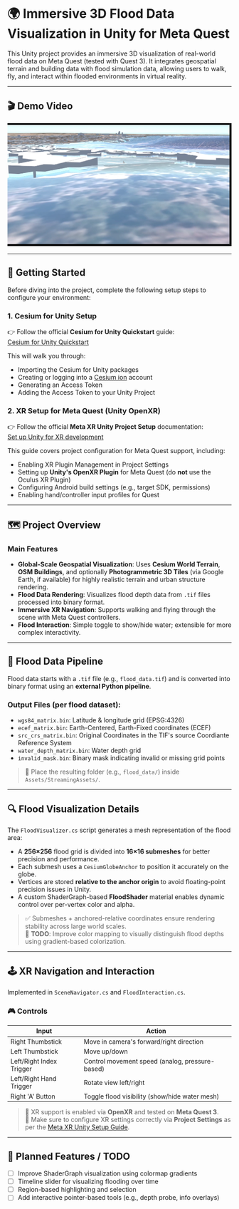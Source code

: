 ﻿# 🌍 Immersive 3D Flood Data Visualization in Unity for Meta Quest

This Unity project provides an immersive 3D visualization of real-world flood data on Meta Quest (tested with Quest 3). It integrates geospatial terrain and building data with flood simulation data, allowing users to walk, fly, and interact within flooded environments in virtual reality.

---

## 🎬 Demo Video
[![General Demo](Thumbnails/thumbnail1.png)](https://drive.google.com/file/d/14pdGawrNnOZDor-FlxJd3zCl0w29m3FF/view?usp=sharing)

---

## 📌 Getting Started

Before diving into the project, complete the following setup steps to configure your environment:

### 1. Cesium for Unity Setup

👉 Follow the official **Cesium for Unity Quickstart** guide:  
[Cesium for Unity Quickstart](https://cesium.com/learn/unity/unity-quickstart/)

This will walk you through:

- Importing the Cesium for Unity packages
- Creating or logging into a [Cesium ion](https://cesium.com/ion/) account
- Generating an Access Token
- Adding the Access Token to your Unity Project

### 2. XR Setup for Meta Quest (Unity OpenXR)

👉 Follow the official **Meta XR Unity Project Setup** documentation:  
[Set up Unity for XR development](https://developers.meta.com/horizon/documentation/unity/unity-project-setup)

This guide covers project configuration for Meta Quest support, including:

- Enabling XR Plugin Management in Project Settings
- Setting up **Unity's OpenXR Plugin** for Meta Quest (do **not** use the Oculus XR Plugin)
- Configuring Android build settings (e.g., target SDK, permissions)
- Enabling hand/controller input profiles for Quest

---

## 🗺 Project Overview

### Main Features

- **Global-Scale Geospatial Visualization**: Uses **Cesium World Terrain**, **OSM Buildings**, and optionally **Photogrammetric 3D Tiles** (via Google Earth, if available) for highly realistic terrain and urban structure rendering.
- **Flood Data Rendering**: Visualizes flood depth data from `.tif` files processed into binary format.
- **Immersive XR Navigation**: Supports walking and flying through the scene with Meta Quest controllers.
- **Flood Interaction**: Simple toggle to show/hide water; extensible for more complex interactivity.

---


## 🌊 Flood Data Pipeline

Flood data starts with a `.tif` file (e.g., `flood_data.tif`) and is converted into binary format using an **external Python pipeline**.

### Output Files (per flood dataset):

- `wgs84_matrix.bin`: Latitude & longitude grid (EPSG:4326)
- `ecef_matrix.bin`: Earth-Centered, Earth-Fixed coordinates (ECEF)
- `src_crs_matrix.bin`: Original Coordinates in the TIF's source Coordiante Reference System
- `water_depth_matrix.bin`: Water depth grid
- `invalid_mask.bin`: Binary mask indicating invalid or missing grid points

> 📁 Place the resulting folder (e.g., `flood_data/`) inside `Assets/StreamingAssets/`.

---

## 🔍 Flood Visualization Details

The `FloodVisualizer.cs` script generates a mesh representation of the flood area:

- A **256×256** flood grid is divided into **16×16 submeshes** for better precision and performance.
- Each submesh uses a `CesiumGlobeAnchor` to position it accurately on the globe.
- Vertices are stored **relative to the anchor origin** to avoid floating-point precision issues in Unity.
- A custom ShaderGraph-based **FloodShader** material enables dynamic control over per-vertex color and alpha.

> ✅ Submeshes + anchored-relative coordinates ensure rendering stability across large world scales.  
> 🔧 **TODO**: Improve color mapping to visually distinguish flood depths using gradient-based colorization.

---

## 🕹 XR Navigation and Interaction

Implemented in `SceneNavigator.cs` and `FloodInteraction.cs`.

### 🎮 Controls

| **Input**                 | **Action**                                         |
|--------------------------|----------------------------------------------------|
| Right Thumbstick         | Move in camera's forward/right direction           |
| Left Thumbstick          | Move up/down                                       |
| Left/Right Index Trigger | Control movement speed (analog, pressure-based)    |
| Left/Right Hand Trigger  | Rotate view left/right                             |
| Right 'A' Button         | Toggle flood visibility (show/hide water mesh)     |

> 🚀 XR support is enabled via **OpenXR** and tested on **Meta Quest 3**.  
> 🔧 Make sure to configure XR settings correctly via **Project Settings** as per the [Meta XR Unity Setup Guide](https://developers.meta.com/horizon/documentation/unity/unity-project-setup).

---

## 🔮 Planned Features / TODO

- [ ] Improve ShaderGraph visualization using colormap gradients
- [ ] Timeline slider for visualizing flooding over time
- [ ] Region-based highlighting and selection
- [ ] Add interactive pointer-based tools (e.g., depth probe, info overlays)
